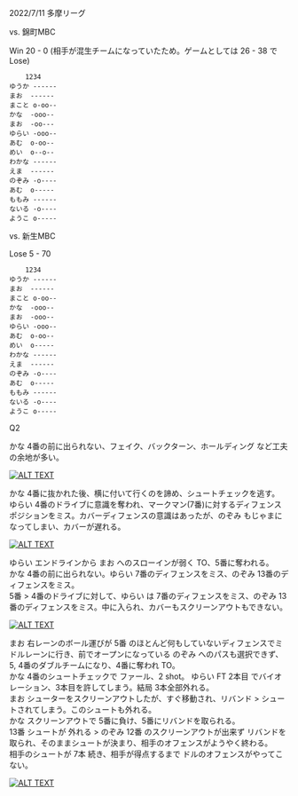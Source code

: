 2022/7/11 多摩リーグ

<!-- ゆうか ベンチ 腰椎分離症、まりお 欠席 コロナ濃厚接触 -->

vs. 錦町MBC

Win 20 - 0 (相手が混生チームになっていたため。ゲームとしては 26 - 38 で Lose)
```
	1234
ゆうか	------
まお	------
まこと	o-oo--
かな	-ooo--
まお	-oo---
ゆらい	-ooo--
あむ	o-oo--
めい	o--o--
わかな	------
えま	------
のぞみ	-o----
あむ	o-----
ももみ	------
ないる	-o----
ようこ	o-----
```


vs. 新生MBC

Lose 5 - 70
```
	1234
ゆうか	------
まお	------
まこと	o-oo--
かな	-ooo--
まお	-ooo--
ゆらい	-ooo--
あむ	o-oo--
めい	o-----
わかな	------
えま	------
のぞみ	-o----
あむ	o-----
ももみ	------
ないる	-o----
ようこ	o-----
```

Q2

かな 4番の前に出られない、フェイク、バックターン、ホールディング など工夫の余地が多い。

[![ALT TEXT](http://img.youtube.com/vi/U1YUkCV1R2A/0.jpg)](https://www.youtube.com/watch?v=U1YUkCV1R2A&start=14m40s&end=14m50s)

かな 4番に抜かれた後、横に付いて行くのを諦め、シュートチェックを逃す。  
ゆらい 4番のドライブに意識を奪われ、マークマン(7番)に対するディフェンスポジションをミス。カバーディフェンスの意識はあったが、のぞみ もじゃまになってしまい、カバーが遅れる。

[![ALT TEXT](http://img.youtube.com/vi/U1YUkCV1R2A/0.jpg)](https://www.youtube.com/watch?v=U1YUkCV1R2A&start=14m58s&end=15m05s)

ゆらい エンドラインから まお へのスローインが弱く TO、5番に奪われる。  
かな 4番の前に出られない。ゆらい 7番のディフェンスをミス、のぞみ 13番のディフェンスをミス。  
5番 > 4番のドライブに対して、ゆらい は 7番のディフェンスをミス、のぞみ 13番のディフェンスをミス。中に入られ、カバーもスクリーンアウトもできない。

[![ALT TEXT](http://img.youtube.com/vi/U1YUkCV1R2A/0.jpg)](https://www.youtube.com/watch?v=U1YUkCV1R2A&start=15m10s&end=15m20s)
  
まお 右レーンのボール運びが 5番 のほとんど何もしていないディフェンスでミドルレーンに行き、前でオープンになっている のぞみ へのパスも選択できず、5, 4番のダブルチームになり、4番に奪われ TO。  
かな 4番のシュートチェックで ファール、2 shot。
ゆらい FT 2本目 でバイオレーション、3本目を許してしまう。結局 3本全部外れる。  
まお シューターをスクリーンアウトしたが、すぐ移動され、リバンド > シュートされてしまう。このシュートも外れる。  
かな スクリーンアウトで 5番に負け、5番にリバンドを取られる。  
13番 シュートが 外れる > のぞみ 12番 のスクリーンアウトが出来ず リバンドを取られ、そのままシュートが決まり、相手のオフェンスがようやく終わる。    
相手のシュートが 7本 続き、相手が得点するまで ドルのオフェンスがやってこない。

[![ALT TEXT](http://img.youtube.com/vi/U1YUkCV1R2A/0.jpg)](https://www.youtube.com/watch?v=U1YUkCV1R2A&start=17m50s&end=18m30s)

